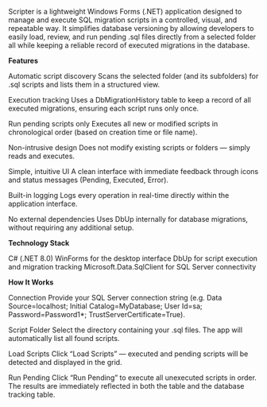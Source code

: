 Scripter is a lightweight Windows Forms (.NET) application designed to manage and execute SQL migration scripts in a controlled, visual, and repeatable way.
It simplifies database versioning by allowing developers to easily load, review, and run pending .sql files directly from a selected folder all while keeping a reliable record of executed migrations in the database.

**Features**

Automatic script discovery
Scans the selected folder (and its subfolders) for .sql scripts and lists them in a structured view.

Execution tracking
Uses a DbMigrationHistory table to keep a record of all executed migrations, ensuring each script runs only once.

Run pending scripts only
Executes all new or modified scripts in chronological order (based on creation time or file name).

Non-intrusive design
Does not modify existing scripts or folders — simply reads and executes.

Simple, intuitive UI
A clean interface with immediate feedback through icons and status messages (Pending, Executed, Error).

Built-in logging
Logs every operation in real-time directly within the application interface.

No external dependencies
Uses DbUp internally for database migrations, without requiring any additional setup.

**Technology Stack**

C# (.NET 8.0)
WinForms for the desktop interface
DbUp for script execution and migration tracking
Microsoft.Data.SqlClient for SQL Server connectivity

**How It Works**

Connection
Provide your SQL Server connection string (e.g.
Data Source=localhost; Initial Catalog=MyDatabase; User Id=sa; Password=Password1*; TrustServerCertificate=True).

Script Folder
Select the directory containing your .sql files. The app will automatically list all found scripts.

Load Scripts
Click “Load Scripts” — executed and pending scripts will be detected and displayed in the grid.

Run Pending
Click “Run Pending” to execute all unexecuted scripts in order.
The results are immediately reflected in both the table and the database tracking table.

